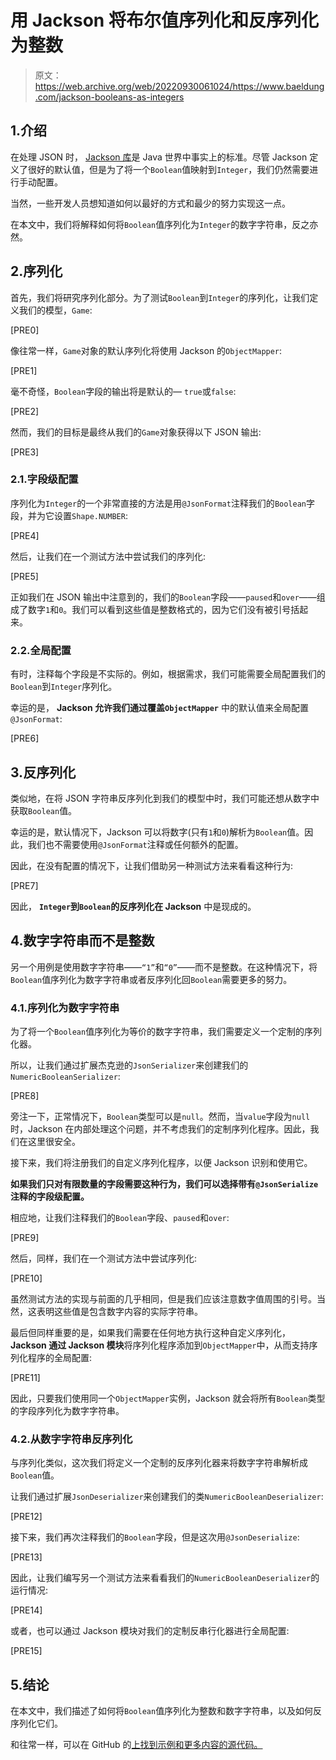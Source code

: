 # 用 Jackson 将布尔值序列化和反序列化为整数

> 原文：<https://web.archive.org/web/20220930061024/https://www.baeldung.com/jackson-booleans-as-integers>

## 1.介绍

在处理 JSON 时， [Jackson 库](/web/20220625163300/https://www.baeldung.com/jackson-object-mapper-tutorial)是 Java 世界中事实上的标准。尽管 Jackson 定义了很好的默认值，但是为了将一个`Boolean`值映射到`Integer`，我们仍然需要进行手动配置。

当然，一些开发人员想知道如何以最好的方式和最少的努力实现这一点。

在本文中，我们将解释如何将`Boolean`值序列化为`Integer`的数字字符串，反之亦然。

## 2.序列化

首先，我们将研究序列化部分。为了测试`Boolean`到`Integer`的序列化，让我们定义我们的模型，`Game`:

[PRE0]

像往常一样，`Game`对象的默认序列化将使用 Jackson 的`ObjectMapper`:

[PRE1]

毫不奇怪，`Boolean`字段的输出将是默认的— `true`或`false`:

[PRE2]

然而，我们的目标是最终从我们的`Game`对象获得以下 JSON 输出:

[PRE3]

### 2.1.字段级配置

序列化为`Integer`的一个非常直接的方法是用`@JsonFormat`注释我们的`Boolean`字段，并为它设置`Shape.NUMBER`:

[PRE4]

然后，让我们在一个测试方法中尝试我们的序列化:

[PRE5]

正如我们在 JSON 输出中注意到的，我们的`Boolean`字段——`paused`和`over`——组成了数字`1`和`0`。我们可以看到这些值是整数格式的，因为它们没有被引号括起来。

### 2.2.全局配置

有时，注释每个字段是不实际的。例如，根据需求，我们可能需要全局配置我们的`Boolean`到`Integer`序列化。

幸运的是， **Jackson 允许我们通过覆盖`ObjectMapper`** 中的默认值来全局配置`@JsonFormat`:

[PRE6]

## 3.反序列化

类似地，在将 JSON 字符串反序列化到我们的模型中时，我们可能还想从数字中获取`Boolean`值。

幸运的是，默认情况下，Jackson 可以将数字(只有`1`和`0`)解析为`Boolean`值。因此，我们也不需要使用`@JsonFormat`注释或任何额外的配置。

因此，在没有配置的情况下，让我们借助另一种测试方法来看看这种行为:

[PRE7]

因此， **`Integer`到`Boolean`的反序列化在 Jackson** 中是现成的。

## 4.数字字符串而不是整数

另一个用例是使用数字字符串——`“1”`和`“0”`——而不是整数。在这种情况下，将`Boolean`值序列化为数字字符串或者反序列化回`Boolean`需要更多的努力。

### 4.1.序列化为数字字符串

为了将一个`Boolean`值序列化为等价的数字字符串，我们需要定义一个定制的序列化器。

所以，让我们通过扩展杰克逊的`JsonSerializer`来创建我们的`NumericBooleanSerializer`:

[PRE8]

旁注一下，正常情况下，`Boolean`类型可以是`null`。然而，当`value`字段为`null`时，Jackson 在内部处理这个问题，并不考虑我们的定制序列化程序。因此，我们在这里很安全。

接下来，我们将注册我们的自定义序列化程序，以便 Jackson 识别和使用它。

**如果我们只对有限数量的字段需要这种行为，我们可以选择带有`@JsonSerialize`注释的字段级配置。**

相应地，让我们注释我们的`Boolean`字段、`paused`和`over`:

[PRE9]

然后，同样，我们在一个测试方法中尝试序列化:

[PRE10]

虽然测试方法的实现与前面的几乎相同，但是我们应该注意数字值周围的引号。当然，这表明这些值是包含数字内容的实际字符串。

最后但同样重要的是，如果我们需要在任何地方执行这种自定义序列化， **Jackson 通过 Jackson 模块**将序列化程序添加到`ObjectMapper`中，从而支持序列化程序的全局配置:

[PRE11]

因此，只要我们使用同一个`ObjectMapper`实例，Jackson 就会将所有`Boolean`类型的字段序列化为数字字符串。

### 4.2.从数字字符串反序列化

与序列化类似，这次我们将定义一个定制的反序列化器来将数字字符串解析成`Boolean`值。

让我们通过扩展`JsonDeserializer`来创建我们的类`NumericBooleanDeserializer`:

[PRE12]

接下来，我们再次注释我们的`Boolean`字段，但是这次用`@JsonDeserialize`:

[PRE13]

因此，让我们编写另一个测试方法来看看我们的`NumericBooleanDeserializer`的运行情况:

[PRE14]

或者，也可以通过 Jackson 模块对我们的定制反串行化器进行全局配置:

[PRE15]

## 5.结论

在本文中，我们描述了如何将`Boolean`值序列化为整数和数字字符串，以及如何反序列化它们。

和往常一样，可以在 GitHub 的[上找到示例和更多内容的源代码。](https://web.archive.org/web/20220625163300/https://github.com/eugenp/tutorials/tree/master/jackson-modules/jackson-conversions-2)
